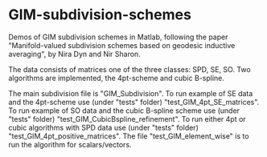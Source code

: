 # GIM-subdivision-schemes
Demos of GIM subdivision schemes in Matlab, following the paper "Manifold-valued subdivision schemes based on geodesic inductive averaging", by Nira Dyn and Nir Sharon.

The data consists of matrices one of the three classes: SPD, SE, SO. Two algorithms are implemented, the 4pt-scheme and cubic B-spline.

The main subdivision file is "GIM_Subdivision".
To run example of SE data and the 4pt-scheme use (under "tests" folder) "test_GIM_4pt_SE_matrices".
To run example of SO data and the cubic B-spline scheme use (under "tests" folder) "test_GIM_CubicBspline_refinement".
To run either 4pt or cubic algorithms with SPD data use (under "tests" folder) "test_GIM_4pt_positive_matrices". 
The file "test_GIM_element_wise" is to run the algorithm for scalars/vectors.
